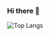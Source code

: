 ### Hi there 👋

![Top Langs](http://github-readme-stats-git-master-iamgruuten.vercel.app/api?username=iamgruuten&langs_count=8)

